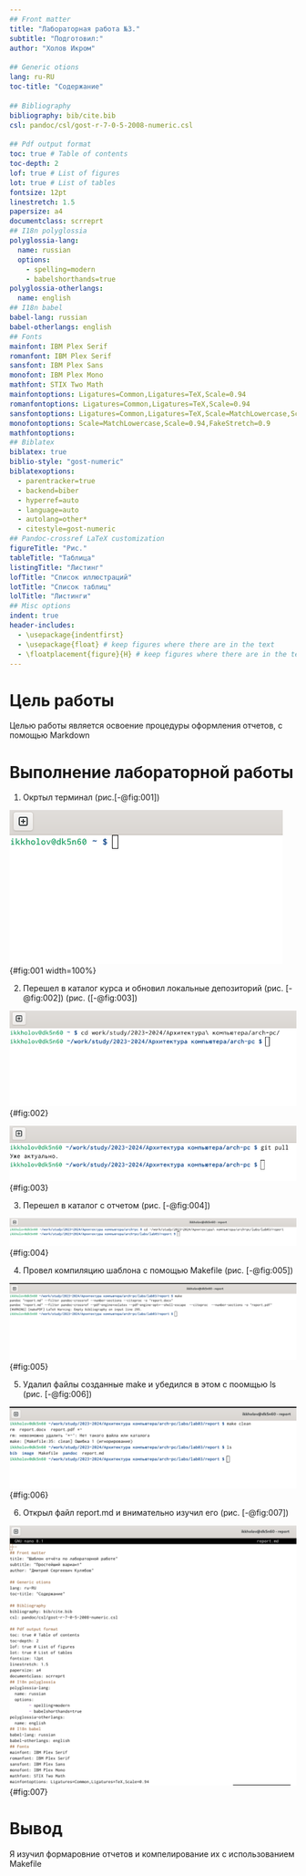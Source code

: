 ```yaml
---
## Front matter
title: "Лабораторная работа №3."
subtitle: "Подготовил:"
author: "Холов Икром"

## Generic otions
lang: ru-RU
toc-title: "Содержание"

## Bibliography
bibliography: bib/cite.bib
csl: pandoc/csl/gost-r-7-0-5-2008-numeric.csl

## Pdf output format
toc: true # Table of contents
toc-depth: 2
lof: true # List of figures
lot: true # List of tables
fontsize: 12pt
linestretch: 1.5
papersize: a4
documentclass: scrreprt
## I18n polyglossia
polyglossia-lang:
  name: russian
  options:
	- spelling=modern
	- babelshorthands=true
polyglossia-otherlangs:
  name: english
## I18n babel
babel-lang: russian
babel-otherlangs: english
## Fonts
mainfont: IBM Plex Serif
romanfont: IBM Plex Serif
sansfont: IBM Plex Sans
monofont: IBM Plex Mono
mathfont: STIX Two Math
mainfontoptions: Ligatures=Common,Ligatures=TeX,Scale=0.94
romanfontoptions: Ligatures=Common,Ligatures=TeX,Scale=0.94
sansfontoptions: Ligatures=Common,Ligatures=TeX,Scale=MatchLowercase,Scale=0.94
monofontoptions: Scale=MatchLowercase,Scale=0.94,FakeStretch=0.9
mathfontoptions:
## Biblatex
biblatex: true
biblio-style: "gost-numeric"
biblatexoptions:
  - parentracker=true
  - backend=biber
  - hyperref=auto
  - language=auto
  - autolang=other*
  - citestyle=gost-numeric
## Pandoc-crossref LaTeX customization
figureTitle: "Рис."
tableTitle: "Таблица"
listingTitle: "Листинг"
lofTitle: "Список иллюстраций"
lotTitle: "Список таблиц"
lolTitle: "Листинги"
## Misc options
indent: true
header-includes:
  - \usepackage{indentfirst}
  - \usepackage{float} # keep figures where there are in the text
  - \floatplacement{figure}{H} # keep figures where there are in the text
---
```


# Цель работы

Целью работы является освоение процедуры оформления отчетов, с помощью Markdown

# Выполнение лабораторной работы

1. Окртыл терминал (рис.[-@fig:001])

![open_ter](image/open_ter.png){#fig:001 width=100%}

2. Перешел в каталог курса и обновил локальные депозиторий (рис. [-@fig:002]) (рис. ([-@fig:003])

![go_to_arcpc.png](image/go_to_arcpc.png){#fig:002}

![git_pull.png](image/git_pull.png){#fig:003}

3. Перешел в каталог с отчетом  (рис. [-@fig:004])

![go_to_report.png](image/go_to_report.png){#fig:004}

4. Провел компиляцию шаблона с помощью Makefile (рис. [-@fig:005])

![make_1.png](image/make_1.png){#fig:005}

5. Удалил файлы созданные make и убедился в этом с поомщью ls (рис. [-@fig:006])

![make_clean.png](image/make_clean.png){#fig:006}

6. Открыл файл  report.md и внимательно изучил его (рис. [-@fig:007])

![report.md.png](image/report.md.png){#fig:007}

# Вывод

Я изучил формаровние отчетов и компелирование их с использованием Makefile

